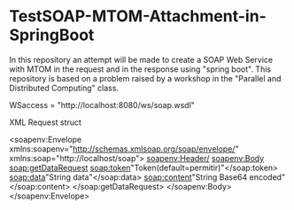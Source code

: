 # TestSOAP-MTOM-Attachment-in-SpringBoot
In this repository an attempt will be made to create a SOAP Web Service with MTOM in the request and in the response using "spring boot". This repository is based on a problem raised by a workshop in the "Parallel and Distributed Computing" class.

WSaccess = "http://localhost:8080/ws/soap.wsdl"

XML Request struct

<soapenv:Envelope xmlns:soapenv="http://schemas.xmlsoap.org/soap/envelope/" xmlns:soap="http://localhost/soap">
   <soapenv:Header/>
   <soapenv:Body>
      <soap:getDataRequest>
         <soap:token>"Token(default=permitir)"</soap:token>
         <soap:data>"String data"</soap:data>
         <soap:content>"String Base64 encoded"</soap:content>
      </soap:getDataRequest>
   </soapenv:Body>
</soapenv:Envelope>
